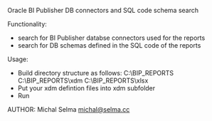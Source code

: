 Oracle BI Publisher DB connectors and SQL code schema search

Functionality:
- search for BI Publisher databse connectors used for the reports
- search for DB schemas defined in the SQL code of the reports

Usage:
- Build directory structure as follows:
    C:\BIP_REPORTS
    C:\BIP_REPORTS\xdm
    C:\BIP_REPORTS\xlsx
- Put your xdm defintion files into xdm subfolder
- Run

AUTHOR:
Michal Selma <michal@selma.cc>



